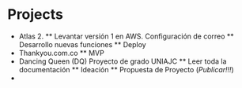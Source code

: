 # Projects
* Atlas 2.
** Levantar versión 1 en AWS. Configuración de correo
** Desarrollo nuevas funciones
** Deploy
* Thankyou.com.co
** MVP
* Dancing Queen (DQ) Proyecto de grado UNIAJC
** Leer toda la documentación
** Ideación
** Propuesta de Proyecto (*Publicar!!!*)
* 
